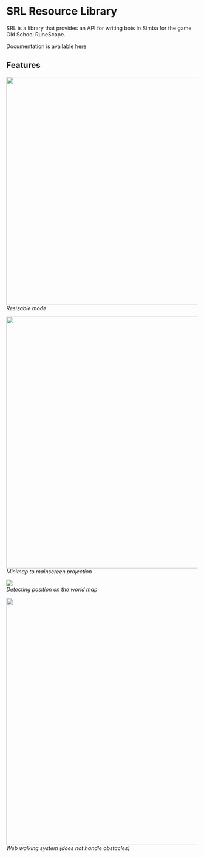 SRL Resource Library
=====================
SRL is a library that provides an API for writing bots in Simba for the game Old School RuneScape.

Documentation is available [here](https://torwent.github.io/SRL-T)

## Features

<img src="docs/images/resizable.png" width="738" height="600">\
*Resizable mode*

<img src="docs/images/mm2ms.png" width="734" height="662">\
*Minimap to mainscreen projection*

<img src="docs/images/walker.png">\
*Detecting position on the world map*

<img src="docs/images/webber.png" width="650" height="650">\
*Web walking system (does not handle obstacles)*
